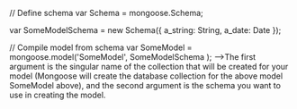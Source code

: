 // Define schema
var Schema = mongoose.Schema;

var SomeModelSchema = new Schema({
a_string: String,
a_date: Date
});

// Compile model from schema
var SomeModel = mongoose.model('SomeModel', SomeModelSchema );
-->The first argument is the singular name of the collection that will be created for your model (Mongoose will create the database collection for the above model SomeModel above), and the second argument is the schema you want to use in creating the model.
